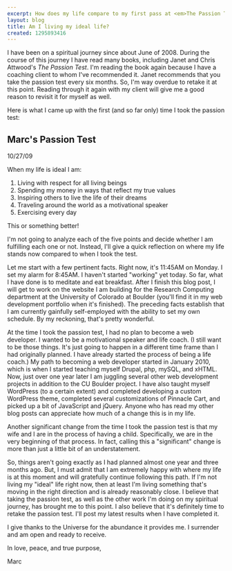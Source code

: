 ```yaml
---
excerpt: How does my life compare to my first pass at <em>The Passion Test</em>?
layout: blog
title: Am I living my ideal life?
created: 1295893416
---
```

<p>I have been on a spiritual journey since about June of 2008. During the course of this journey I have read many books, including Janet and Chris Attwood's <em>The Passion Test</em>. I'm reading the book again because I have a coaching client to whom I've recommended it. Janet recommends that you take the passion test every six months. So, I'm way overdue to retake it at this point. Reading through it again with my client will give me a good reason to revisit it for myself as well.</p>

<p>Here is what I came up with the first (and so far only) time I took the passion test:</p>

<div id="passiontest">
<h2>Marc's Passion Test</h2>
<p id="passiontestdate">10/27/09</p>
<p>When my life is ideal I am:</p>
<ol id="passiontestresults">
<li>Living with respect for all living beings</li>
<li>Spending my money in ways that reflect my true values</li>
<li>Inspiring others to live the life of their dreams</li>
<li>Traveling around the world as a motivational speaker</li>
<li>Exercising every day</li>
</ol>
<p>This or something better!</p>
</div>

<p>I'm not going to analyze each of the five points and decide whether I am fulfilling each one or not. Instead, I'll give a quick reflection on where my life stands now compared to when I took the test.</p>

<p>Let me start with a few pertinent facts. Right now, it's 11:45AM on Monday. I set my alarm for 8:45AM. I haven't started "working" yet today. So far, what I have done is to meditate and eat breakfast. After I finish this blog post, I will get to work on the website I am building for the Research Computing department at the University of Colorado at Boulder (you'll find it in my web development portfolio when it's finished). The preceding facts establish that I am currently gainfully self-employed with the ability to set my own schedule. By my reckoning, that's pretty wonderful.<p>

<p>At the time I took the passion test, I had no plan to become a web developer. I wanted to be a motivational speaker and life coach. (I still want to be those things. It's just going to happen in a different time frame than I had originally planned. I have already started the process of being a life coach.) My path to becoming a web developer started in January 2010, which is when I started teaching myself Drupal, php, mySQL, and xHTML. Now, just over one year later I am juggling several other web development projects in addition to the CU Boulder project. I have also taught myself WordPress (to a certain extent) and completed developing a custom WordPress theme, completed several customizations of Pinnacle Cart, and picked up a bit of JavaScript and jQuery. Anyone who has read my other blog posts can appreciate how much of a change this is in my life.</p>

<p>Another significant change from the time I took the passion test is that my wife and I are in the process of having a child. Specifically, we are in the very beginning of that process. In fact, calling this a "significant" change is more than just a little bit of an understatement.</p>

<p>So, things aren't going exactly as I had planned almost one year and three months ago. But, I must admit that I am extremely happy with where my life is at this moment and will gratefully continue following this path. If I'm not living my "ideal" life right now, then at least I'm living something that's moving in the right direction and is already reasonably close. I believe that taking the passion test, as well as the other work I'm doing on my spiritual journey, has brought me to this point. I also believe that it's definitely time to retake the passion test. I'll post my latest results when I have completed it.</p>

<p>I give thanks to the Universe for the abundance it provides me. I surrender and am open and ready to receive.</p>

<p>In love, peace, and true purpose,</p>
<p>Marc</p>
